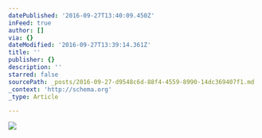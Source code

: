 ```yaml
---
datePublished: '2016-09-27T13:40:09.450Z'
inFeed: true
author: []
via: {}
dateModified: '2016-09-27T13:39:14.361Z'
title: ''
publisher: {}
description: ''
starred: false
sourcePath: _posts/2016-09-27-d9548c6d-88f4-4559-8990-14dc369407f1.md
_context: 'http://schema.org'
_type: Article

---
```

![](https://the-grid-user-content.s3-us-west-2.amazonaws.com/0ad02e4a-f77c-46c5-9c0d-e260e6d0a291.jpg)
